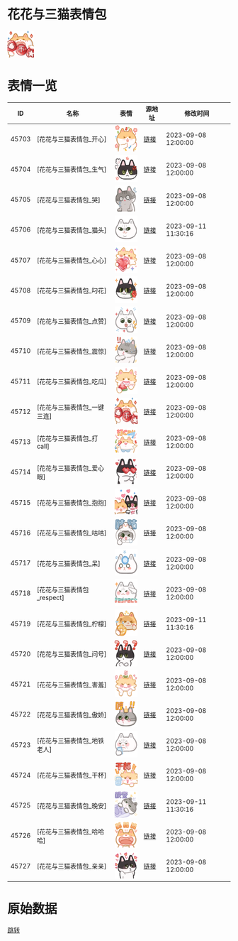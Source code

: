 # 花花与三猫表情包

<img src="./cover.png" height="60" alt="cover" />

# 表情一览

|ID|名称|表情|源地址|修改时间|
|----|----|----|----|----|
|45703|[花花与三猫表情包_开心]|<img src="./pic/045703_%5B花花与三猫表情包_开心%5D.png" height="60" alt="开心"/>|[链接](https://i0.hdslb.com/bfs/garb/bf4c87d8a29019085661ab2d381efdd50ca276cb.png)|2023-09-08 12:00:00|
|45704|[花花与三猫表情包_生气]|<img src="./pic/045704_%5B花花与三猫表情包_生气%5D.png" height="60" alt="生气"/>|[链接](https://i0.hdslb.com/bfs/garb/1593e35563c954cfd3257a22c783153f18faba9a.png)|2023-09-08 12:00:00|
|45705|[花花与三猫表情包_哭]|<img src="./pic/045705_%5B花花与三猫表情包_哭%5D.png" height="60" alt="哭"/>|[链接](https://i0.hdslb.com/bfs/garb/3231e11e2fb1239294753d2464f86805fcff81e0.png)|2023-09-08 12:00:00|
|45706|[花花与三猫表情包_猫头]|<img src="./pic/045706_%5B花花与三猫表情包_猫头%5D.png" height="60" alt="猫头"/>|[链接](https://i0.hdslb.com/bfs/garb/b38af60644cb41853adc7db2a3e34ecc130500ee.png)|2023-09-11 11:30:16|
|45707|[花花与三猫表情包_心心]|<img src="./pic/045707_%5B花花与三猫表情包_心心%5D.png" height="60" alt="心心"/>|[链接](https://i0.hdslb.com/bfs/garb/f9d6cddea81583d841fc1721d81d7331d6046118.png)|2023-09-08 12:00:00|
|45708|[花花与三猫表情包_叼花]|<img src="./pic/045708_%5B花花与三猫表情包_叼花%5D.png" height="60" alt="叼花"/>|[链接](https://i0.hdslb.com/bfs/garb/463ff5baa1844fe052268b7aa5bbf573bdeb2ea9.png)|2023-09-08 12:00:00|
|45709|[花花与三猫表情包_点赞]|<img src="./pic/045709_%5B花花与三猫表情包_点赞%5D.png" height="60" alt="点赞"/>|[链接](https://i0.hdslb.com/bfs/garb/512c602c9897db5d2823c9d36f01e1b5cc9aa8d8.png)|2023-09-08 12:00:00|
|45710|[花花与三猫表情包_震惊]|<img src="./pic/045710_%5B花花与三猫表情包_震惊%5D.png" height="60" alt="震惊"/>|[链接](https://i0.hdslb.com/bfs/garb/b8a793271d7b1f1bd12e31d77353e3be03f9f04f.png)|2023-09-08 12:00:00|
|45711|[花花与三猫表情包_吃瓜]|<img src="./pic/045711_%5B花花与三猫表情包_吃瓜%5D.png" height="60" alt="吃瓜"/>|[链接](https://i0.hdslb.com/bfs/garb/00a60ecc0ce3f3396d8b4452ae400a223aad09f5.png)|2023-09-08 12:00:00|
|45712|[花花与三猫表情包_一键三连]|<img src="./pic/045712_%5B花花与三猫表情包_一键三连%5D.png" height="60" alt="一键三连"/>|[链接](https://i0.hdslb.com/bfs/garb/3d9c5b0b6b74c7435915585c87eade89b486366f.png)|2023-09-08 12:00:00|
|45713|[花花与三猫表情包_打call]|<img src="./pic/045713_%5B花花与三猫表情包_打call%5D.png" height="60" alt="打call"/>|[链接](https://i0.hdslb.com/bfs/garb/ea76d413c3dca200f7e2da3fe55918ed453137ef.png)|2023-09-08 12:00:00|
|45714|[花花与三猫表情包_爱心眼]|<img src="./pic/045714_%5B花花与三猫表情包_爱心眼%5D.png" height="60" alt="爱心眼"/>|[链接](https://i0.hdslb.com/bfs/garb/77efddc056b4cadd1f389b57b95e5120a091bc9d.png)|2023-09-08 12:00:00|
|45715|[花花与三猫表情包_抱抱]|<img src="./pic/045715_%5B花花与三猫表情包_抱抱%5D.png" height="60" alt="抱抱"/>|[链接](https://i0.hdslb.com/bfs/garb/1b1af71c165232a9eb171177874afa654966deea.png)|2023-09-08 12:00:00|
|45716|[花花与三猫表情包_咕咕]|<img src="./pic/045716_%5B花花与三猫表情包_咕咕%5D.png" height="60" alt="咕咕"/>|[链接](https://i0.hdslb.com/bfs/garb/8e81f912e46c49fc5f7ece1490178371ed6516e5.png)|2023-09-08 12:00:00|
|45717|[花花与三猫表情包_呆]|<img src="./pic/045717_%5B花花与三猫表情包_呆%5D.png" height="60" alt="呆"/>|[链接](https://i0.hdslb.com/bfs/garb/d5b80f3107d68ec82439ffd0f12f7be3fbc0398b.png)|2023-09-08 12:00:00|
|45718|[花花与三猫表情包_respect]|<img src="./pic/045718_%5B花花与三猫表情包_respect%5D.png" height="60" alt="respect"/>|[链接](https://i0.hdslb.com/bfs/garb/5b73483558017537617640cef38f1a54688313d8.png)|2023-09-08 12:00:00|
|45719|[花花与三猫表情包_柠檬]|<img src="./pic/045719_%5B花花与三猫表情包_柠檬%5D.png" height="60" alt="柠檬"/>|[链接](https://i0.hdslb.com/bfs/garb/7afe67e2364e36af35b44bd468a8c9d73663f5a1.png)|2023-09-11 11:30:16|
|45720|[花花与三猫表情包_问号]|<img src="./pic/045720_%5B花花与三猫表情包_问号%5D.png" height="60" alt="问号"/>|[链接](https://i0.hdslb.com/bfs/garb/099540449fc414e65178ff5d175cf10115af3a9b.png)|2023-09-08 12:00:00|
|45721|[花花与三猫表情包_害羞]|<img src="./pic/045721_%5B花花与三猫表情包_害羞%5D.png" height="60" alt="害羞"/>|[链接](https://i0.hdslb.com/bfs/garb/28a0bb7d039afcede616f2a33b0c21af1c1160f0.png)|2023-09-08 12:00:00|
|45722|[花花与三猫表情包_傲娇]|<img src="./pic/045722_%5B花花与三猫表情包_傲娇%5D.png" height="60" alt="傲娇"/>|[链接](https://i0.hdslb.com/bfs/garb/150670d721c573447f5139584e76ce2e696e102a.png)|2023-09-08 12:00:00|
|45723|[花花与三猫表情包_地铁老人]|<img src="./pic/045723_%5B花花与三猫表情包_地铁老人%5D.png" height="60" alt="地铁老人"/>|[链接](https://i0.hdslb.com/bfs/garb/53e96bc02a27c5c9b20d8478223f23b65d503480.png)|2023-09-08 12:00:00|
|45724|[花花与三猫表情包_干杯]|<img src="./pic/045724_%5B花花与三猫表情包_干杯%5D.png" height="60" alt="干杯"/>|[链接](https://i0.hdslb.com/bfs/garb/f8578d42cb245da9d4b37a1a60849839b8103d28.png)|2023-09-08 12:00:00|
|45725|[花花与三猫表情包_晚安]|<img src="./pic/045725_%5B花花与三猫表情包_晚安%5D.png" height="60" alt="晚安"/>|[链接](https://i0.hdslb.com/bfs/garb/c5c1eadb79003b70fdca0058b4c6548ce77ae8d3.png)|2023-09-11 11:30:16|
|45726|[花花与三猫表情包_哈哈哈]|<img src="./pic/045726_%5B花花与三猫表情包_哈哈哈%5D.png" height="60" alt="哈哈哈"/>|[链接](https://i0.hdslb.com/bfs/garb/a06944602701f5d39fadaa500bb3ea4b8ddc1814.png)|2023-09-08 12:00:00|
|45727|[花花与三猫表情包_亲亲]|<img src="./pic/045727_%5B花花与三猫表情包_亲亲%5D.png" height="60" alt="亲亲"/>|[链接](https://i0.hdslb.com/bfs/garb/a1ef63726e0f3692d9c917b12e89a302f74bcc0a.png)|2023-09-08 12:00:00|

# 原始数据

[跳转](./raw.json)

